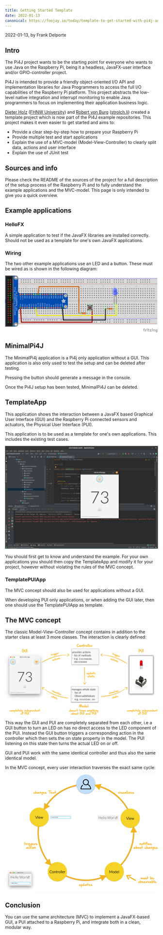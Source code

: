 ```yaml
---
title: Getting Started Template
date: 2022-01-13
canonical: https://foojay.io/today/template-to-get-started-with-pi4j-and-javafx-on-raspberry-pi/
---
```


2022-01-13, by Frank Delporte

## Intro

The Pi4J project wants to be the starting point for everyone who wants to use Java on the Raspberry Pi, being it a headless, JavaFX-user interface and/or GPIO-controller project.

Pi4J is intended to provide a friendly object-oriented I/O API and implementation libraries for Java Programmers to access the full I/O capabilities of the Raspberry Pi platform. This project abstracts the low-level native integration and interrupt monitoring to enable Java programmers to focus on implementing their application business logic.

[Dieter Holz](https://www.linkedin.com/in/dieter-holz-24761524/) ([FHNW University](https://www.fhnw.ch/en/)) and [Robert von Burg](https://mstdn.gsi.li/@eitch) ([strolch.li](https://strolch.li/)) created a template project which is now part of the Pi4J example repositories. This project makes it even easier to get started and aims to:

* Provide a clear step-by-step how to prepare your Raspberry Pi
* Provide multiple test and start applications
* Explain the use of a MVC-model (Model-View-Controller) to clearly split data, actions and user interface
* Explain the use of JUnit test

## Sources and info

Please check the README of the sources of the project for a full description of the setup process of the Raspberry Pi and to fully understand the example applications and the MVC-model. This page is only intended to give you a quick overview.

## Example applications

### HelloFX

A simple application to test if the JavaFX libraries are installed correctly.
Should not be used as a template for one's own JavaFX applications.

### Wiring

The two other example applications use an LED and a button.
These must be wired as is shown in the following diagram:

![](/assets/getting-started/minimal/led-button_bb.png)

## MinimalPi4J

The MinimalPi4j application is a Pi4j only application without a GUI. This application is also only used to test the setup and can be deleted after testing.

Pressing the button should generate a message in the console.

Once the Pi4J setup has been tested, MinimalPi4J can be deleted.

## TemplateApp

This application shows the interaction between a JavaFX based Graphical User Interface (GUI) and the Raspberry Pi connected sensors and actuators, the Physical User Interface (PUI).

This application is to be used as a template for one's own applications. This includes the existing test cases.

![GUI application started from IntelliJ IDEA](/assets/getting-started/template-javafx-mvc/running-gui.png)

You should first get to know and understand the example. For your own applications you should then copy the TemplateApp and modify it for your project, however without violating the rules of the MVC concept.

### TemplatePUIApp

The MVC concept should also be used for applications without a GUI.

When developing PUI only applications, or when adding the GUI later, then one should use the TemplatePUIApp as template.

## The MVC concept

The classic Model-View-Controller concept contains in addition to the starter class at least 3 more classes.
The interaction is clearly defined:

![](/assets/blogs/mvc/mvc-concept.png)

This way the GUI and PUI are completely separated from each other, i.e a GUI button to turn an LED on has no direct access to the LED component of the PUI. Instead the GUI button triggers a corresponding action in the controller which then sets the on state property in the model. The PUI listening on this state then turns the actual LED on or off.

GUI and PUI work with the same identical controller and thus also the same identical model.

In the MVC concept, every user interaction traverses the exact same cycle:

![MVC Concept](/assets/blogs/mvc/mvc-interaction.png)

## Conclusion

You can use the same architecture (MVC) to implement a JavaFX-based GUI, a PUI attached to a Raspberry Pi, and integrate both in a clean, modular way.